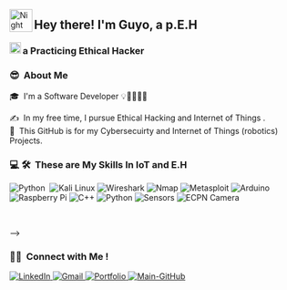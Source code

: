 <img alt="Night Coding" src="./assets/Hand%20Wave.gif" width='40' align="left"/><h2>Hey there!  I'm Guyo, a p.E.H </h2>
<img alt="Night Coding" src="./assets/Hand%20Wave.gif" width='20' align="left"/><h3>a Practicing Ethical Hacker </h3>
### 😎 &nbsp;About Me

🎓 &nbsp;I'm a Software Developer 💡👨‍💻👨‍💻
<!--🎓 &nbsp;I'm currently studying: Information Technology (software engineer)  at Zetech University, Kenya .\-->
✍️ &nbsp;In my free time, I pursue Ethical Hacking and Internet of Things .\
💬 &nbsp;This GitHub is for my Cybersecuirty and Internet of Things (robotics) Projects.


<!--END_SECTION:waka-->

### 💻 🛠 &nbsp;These are My Skills In IoT and E.H

![Python](https://img.shields.io/badge/-Python-05122A?style=flat&logo=python)&nbsp;
![Kali Linux](https://img.shields.io/badge/Kali%20Linux-%233D3D3D.svg?style=for-the-badge&logo=kali&logoColor=white)
![Wireshark](https://img.shields.io/badge/Wireshark-%233D3D3D.svg?style=for-the-badge&logo=wireshark&logoColor=white)
![Nmap](https://img.shields.io/badge/Nmap-%234B0082.svg?style=for-the-badge&logo=nmap&logoColor=white)
![Metasploit](https://img.shields.io/badge/Metasploit-%233D3D3D.svg?style=for-the-badge&logo=metasploit&logoColor=white)
![Arduino](https://img.shields.io/badge/Arduino-%23007A5A.svg?style=for-the-badge&logo=arduino&logoColor=white)
![Raspberry Pi](https://img.shields.io/badge/Raspberry%20Pi-%233D3D3D.svg?style=for-the-badge&logo=raspberry-pi&logoColor=white)
![C++](https://img.shields.io/badge/C%2B%2B-%2300599C.svg?style=for-the-badge&logo=c%2B%2B&logoColor=white)
![Python](https://img.shields.io/badge/-Python-05122A?style=for-the-badge&logo=python)
![Sensors](https://img.shields.io/badge/Sensors-%231E1E1E.svg?style=for-the-badge&logo=sensor&logoColor=white)
![ECPN Camera](https://img.shields.io/badge/ECPN%20Camera-%234B0082.svg?style=for-the-badge&logo=webcam&logoColor=white)


<br>




-->



### 🤝🏻 &nbsp;Connect with Me !

<p align="justify">
<a href="https://ke.linkedin.com/in/guyo-halake/">
  <img src="https://img.shields.io/badge/-LinkedIn-blue?style=flat&logo=linkedin&logoColor=white" alt="LinkedIn"/>
</a>
<a href="mailto:guyohalake608@gmail.com">
  <img src="https://img.shields.io/badge/-guyohalake608@gmail.com-D14836?style=flat&logo=Gmail&logoColor=white" alt="Gmail"/>
</a>
<a href="https://guyohalake.github.io/GuyoHalake-Blog">
  <img src="https://img.shields.io/badge/Portfolio-333333?style=flat&logo=github&logoColor=white" alt="Portfolio"/>
</a>
<a href="https://github.com/guyohalake">
  <img src="https://img.shields.io/badge/Main-GitHub-333333?style=flat&logo=github&logoColor=white" alt="Main-GitHub"/>
</a>




